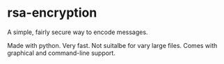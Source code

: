 # rsa-encryption
A simple, fairly secure way to encode messages.

Made with python. Very fast. Not suitalbe for vary large files. Comes with graphical and command-line support.
